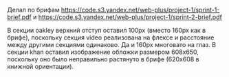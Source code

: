 Делал по брифам https://code.s3.yandex.net/web-plus/project-1/sprint-1-brief.pdf и https://code.s3.yandex.net/web-plus/project-1/sprint-2-brief.pdf

В секции oakley верхний отступ оставил 100px (вместо 160px как в брифе), поскольку секция video реализована на флексе и расстояние между другими секциями одинаково. Да и 160px многовато на глаз.
В секции khan оставил изображение обложки размером 608x650, поскольку оно было неправильно растянуто в брифе (620x608 в книжной ориентации).
